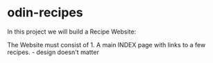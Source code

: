 # odin-recipes


In this project we will build a Recipe Website:

The Website must consist of
    1. A main INDEX page with links to a few recipes.
        - design doesn't matter